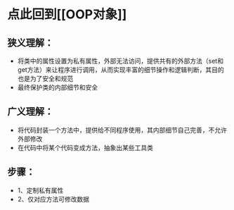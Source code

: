 # 点此回到[[OOP对象]]

## 狭义理解：
- 将类中的属性设置为私有属性，外部无法访问，提供共有的外部方法（set和get方法）来让程序进行调用，从而实现丰富的细节操作和逻辑判断，其目的也是为了安全和规范
- 最终保护类的内部细节和安全

## 广义理解：
- 将代码封装一个方法中，提供给不同程序使用，其内部细节自己完善，不允许外部修改
- 在代码中将某个代码变成方法，抽象出某些工具类

## 步骤：
- 1、定制私有属性
- 2、仅对应方法可修改数据


